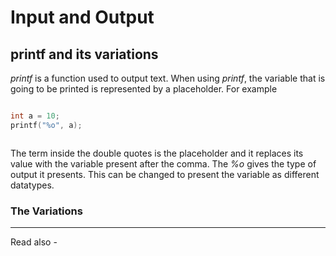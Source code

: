 # Input and Output

## printf and its variations

*printf* is a function used to output text. When using *printf*, the variable that is going to be printed is represented by a placeholder. For example

```c

int a = 10;
printf("%o", a);



```

The term inside the double quotes is the placeholder and it replaces its value with the variable present after the comma. The *%o* gives the type of output it presents. This can be changed to present the variable as different datatypes.

### The Variations


---
Read also - 